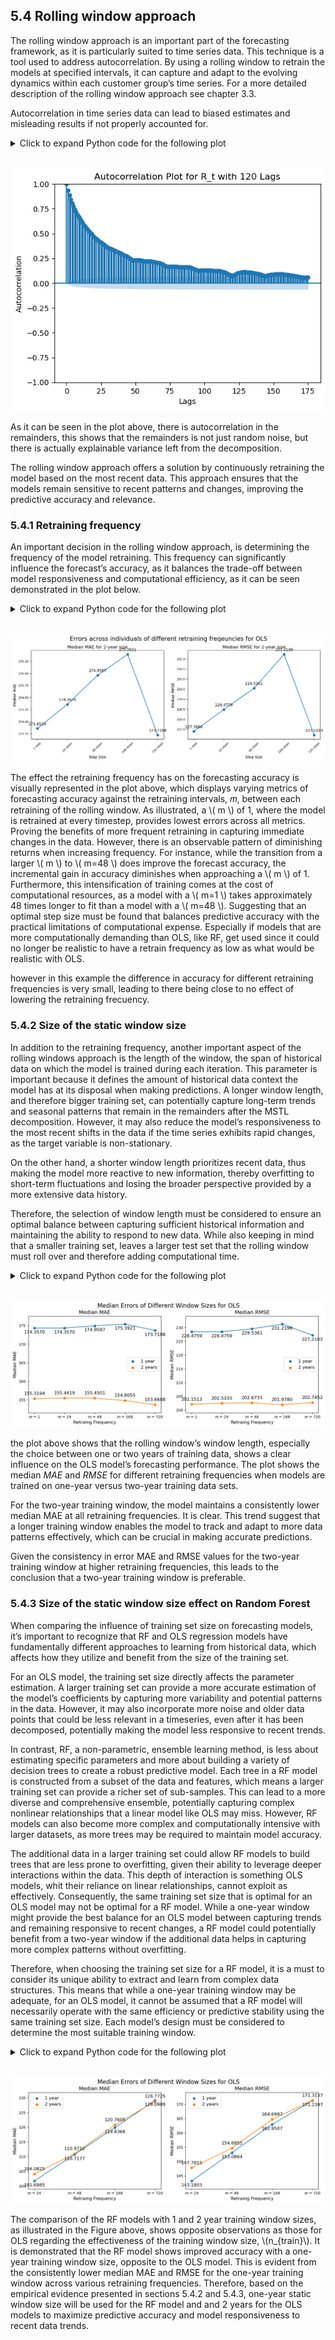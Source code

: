 <div>
  <script type="text/x-mathjax-config">
    MathJax = {
      tex: {
        inlineMath: [['$','$'], ['\\(','\\)']],
        displayMath: [['$$','$$'], ['\\[','\\]']]
      }
    };
  </script>
  <script type="text/javascript" id="MathJax-script" async
    src="https://cdn.jsdelivr.net/npm/mathjax@3/es5/tex-mml-chtml.js">
  </script>
</div>

## 5.4 Rolling window approach

The rolling window approach is an important part of the forecasting framework, as it is particularly suited to time series data. This technique is a tool used to address autocorrelation. By using a rolling window to retrain the models at specified intervals, it can capture and adapt to the evolving dynamics within each customer group’s time series. For a more detailed description of the rolling window approach see chapter 3.3.

Autocorrelation in time series data can lead to biased estimates and misleading results if not properly accounted for.

<details>
  <summary>Click to expand Python code for the following plot</summary>

  <pre style="background-color: #f7f7f7; border: 1px solid #ddd; padding: 10px; overflow-x: auto; border-radius: 5px; font-size: 14px;">
  <code class="language-python">
import os
import pandas as pd
  </code></pre>

  <pre style="background-color: #f7f7f7; border: 1px solid #ddd; padding: 10px; overflow-x: auto; border-radius: 5px; font-size: 14px;">
  <code class="language-python">
# Define the base path
base_path = "C:/Users/madsh/OneDrive/Dokumenter/kandidat/Fællesmappe/Forecasting-energy-consumption/Data Cleaning"

# Set the working directory (if needed, but not commonly done in Python)
os.chdir(base_path)

# Read the CSV file into a DataFrame
MSTL = pd.read_csv(os.path.join(base_path, "MSTL_decomp_results.csv"))
R_t = MSTL['Remainder']
  </code></pre>


  <pre style="background-color: #f7f7f7; border: 1px solid #ddd; padding: 10px; overflow-x: auto; border-radius: 5px; font-size: 14px;">
  <code class="language-python">
import matplotlib.pyplot as plt
from statsmodels.graphics.tsaplots import plot_acf

# Plot the autocorrelation function with 120 lags
plt.figure(figsize=(10, 6))
plot_acf(R_t, lags=175)
plt.title('Autocorrelation Plot for R_t with 120 Lags')
plt.xlabel('Lags')
plt.ylabel('Autocorrelation')
plt.show()

  </code></pre>
  </details><br>


![png](output_3_1.png)



As it can be seen in the plot above, there is autocorrelation in the remainders, this shows that the remainders is not just random noise, but there is actually explainable variance left from the decomposition.

The rolling window approach offers a solution by continuously retraining the model based on the most recent data. This approach ensures that the models remain sensitive to recent patterns and changes, improving the predictive accuracy and relevance.

### 5.4.1 Retraining frequency

An important decision in the rolling window approach, is determining the frequency of the model retraining. This frequency can significantly influence the forecast’s accuracy, as it balances the trade-off between model responsiveness and computational efficiency, as it can be seen demonstrated in the plot below.

<details>
  <summary>Click to expand Python code for the following plot</summary>

<pre style="background-color: #f7f7f7; border: 1px solid #ddd; padding: 10px; overflow-x: auto; border-radius: 5px; font-size: 14px;">
<code class="language-python">

import numpy as np
import matplotlib.pyplot as plt
import seaborn as sns
  </code></pre>


<pre style="background-color: #f7f7f7; border: 1px solid #ddd; padding: 10px; overflow-x: auto; border-radius: 5px; font-size: 14px;">
<code class="language-python">

base_path = "C:/Users/madsh/OneDrive/Dokumenter/kandidat/Fællesmappe/Forecasting-energy-consumption/Data/Results/OLS/Metrics/"

h1_1steps_results_path    = f"{base_path}h=1_steps_ahead=1_OLS_Metrics.csv"
h1_24steps_results_path   = f"{base_path}h=1_steps_ahead=24_OLS_Metrics.csv"
h1_48steps_results_path   = f"{base_path}h=1_steps_ahead=48_OLS_Metrics.csv"
h1_168steps_results_path  = f"{base_path}h=1_steps_ahead=168_OLS_Metrics.csv"
h1_720steps_results_path  = f"{base_path}h=1_steps_ahead=720_OLS_Metrics.csv"

h1_1steps_results    = pd.read_csv(h1_1steps_results_path)
h1_24steps_results   = pd.read_csv(h1_24steps_results_path)
h1_48steps_results   = pd.read_csv(h1_48steps_results_path)
h1_168steps_results  = pd.read_csv(h1_168steps_results_path)
h1_720steps_results  = pd.read_csv(h1_720steps_results_path)
  </code></pre>


<pre style="background-color: #f7f7f7; border: 1px solid #ddd; padding: 10px; overflow-x: auto; border-radius: 5px; font-size: 14px;">
<code class="language-python">

def plot_metric(ax, metric_name):
    # Prepare data for plotting
    median_metrics = {
        '1 step': h1_1steps_results[metric_name].median(),
        '24 steps': h1_24steps_results[metric_name].median(),
        '48 steps': h1_48steps_results[metric_name].median(),
        '168 steps': h1_168steps_results[metric_name].median(),
        '720 steps': h1_720steps_results[metric_name].median(),
    }

    # Create a DataFrame from the dictionary
    df = pd.DataFrame(list(median_metrics.items()), columns=['Steps', 'Median ' + metric_name])

    # Scatter and line plot
    ax.scatter(df['Steps'], df['Median ' + metric_name], color='#1f77b4')
    ax.plot(df['Steps'], df['Median ' + metric_name], color='#1f77b4')

    # Annotating each point
    for i, txt in enumerate(df['Median ' + metric_name]):
        ax.annotate(f"{txt:.4f}", (df['Steps'][i], df['Median ' + metric_name][i]), textcoords="offset points", xytext=(0,10), ha='center', fontsize=10)

    # Setting labels and title
    ax.set_title(f'Median {metric_name} for 2-year size', fontsize=12)
    ax.set_xlabel('Step Size', fontsize=10)
    ax.set_ylabel(f'Median {metric_name}', fontsize=10)
    ax.tick_params(axis='both', which='major', labelsize=8)
    ax.set_xticklabels(df['Steps'], rotation=45)

# Create a 1x2 subplot for MAE and RMSE
fig, (ax1, ax2) = plt.subplots(1, 2, figsize=(12, 5))

plot_metric(ax1, 'MAE')
plot_metric(ax2, 'RMSE')

# Adjust layout and add an overall title with Mathtext
plt.tight_layout()
fig.subplots_adjust(top=0.85)
fig.suptitle('Errors across individuals of different retraining freqeuncies for OLS', fontsize=16, y=.96)

plt.show()
  </code></pre>
  </details><br>

![png](output_9_1.png)



The effect the retraining frequency has on the forecasting accuracy is visually represented in the plot above, which displays varying metrics of forecasting accuracy against the retraining intervals, 𝑚, between each retraining of the rolling window. As illustrated, a \\( m \\) of 1, where the model is retrained at every timestep, provides lowest errors across all metrics. Proving the benefits of more frequent retraining in capturing immediate changes in the data. However, there is an observable pattern of diminishing returns when increasing frequency. For instance, while the transition from a larger \\( m \\) to \\( m=48 \\) does improve the forecast accuracy, the incremental gain in accuracy diminishes when approaching a \\( m \\) of 1. Furthermore, this intensification of training comes at the cost of computational resources, as a model with a \\( m=1 \\) takes approximately 48 times longer to fit than a model with a \\( m=48 \\). Suggesting that an optimal step size must be found that balances predictive accuracy with the practical limitations of computational expense. Especially if models that are more computationally demanding than OLS, like RF, get used since it could no longer be realistic to have a retrain frequency as low as what would be realistic with OLS.

however in this example the difference in accuracy for different retraining frequencies is very small, leading to there being close to no effect of lowering the retraining frecuency.

### 5.4.2 Size of the static window size

In addition to the retraining frequency, another important aspect of the rolling windows approach is the length of the window, the span of historical data on which the model is trained during each iteration. This parameter is important because it defines the amount of historical data context the model has at its disposal when making predictions. A longer window length, and therefore bigger training set, can potentially capture long-term trends and seasonal patterns that remain in the remainders after the MSTL decomposition. However, it may also reduce the model’s responsiveness to the most recent shifts in the data if the time series exhibits rapid changes, as the target variable is non-stationary.

On the other hand, a shorter window length prioritizes recent data, thus making the model more reactive to new information, thereby overfitting to short-term fluctuations and losing the broader perspective provided by a more extensive data history.

Therefore, the selection of window length must be considered to ensure an optimal balance between capturing sufficient historical information and maintaining the ability to respond to new data. While also keeping in mind that a smaller training set, leaves a larger test set that the rolling window must roll over and therefore adding computational time.

<details>
  <summary>Click to expand Python code for the following plot</summary>

<pre style="background-color: #f7f7f7; border: 1px solid #ddd; padding: 10px; overflow-x: auto; border-radius: 5px; font-size: 14px;">
<code class="language-python">
base_path = "C:/Users/madsh/OneDrive/Dokumenter/kandidat/Fællesmappe/Forecasting-energy-consumption/Data/Results/OLS/Metrics/"

h1_1steps_results_path    = f"{base_path}h=1_steps_ahead=1_OLS_Metrics.csv"
h1_24steps_results_path   = f"{base_path}h=1_steps_ahead=24_OLS_Metrics.csv"
h1_48steps_results_path   = f"{base_path}h=1_steps_ahead=48_OLS_Metrics.csv"
h1_168steps_results_path  = f"{base_path}h=1_steps_ahead=168_OLS_Metrics.csv"
h1_720steps_results_path  = f"{base_path}h=1_steps_ahead=720_OLS_Metrics.csv"

h1_2yTrain_1steps_results_path    = f"{base_path}2yTrain_h=1_steps_ahead=1_OLS_Metrics.csv"
h1_2yTrain_24steps_results_path   = f"{base_path}2yTrain_h=1_steps_ahead=24_OLS_Metrics.csv"
h1_2yTrain_48steps_results_path   = f"{base_path}2yTrain_h=1_steps_ahead=48_OLS_Metrics.csv"
h1_2yTrain_168steps_results_path  = f"{base_path}2yTrain_h=1_steps_ahead=168_OLS_Metrics.csv"
h1_2yTrain_720steps_results_path  = f"{base_path}2yTrain_h=1_steps_ahead=720_OLS_Metrics.csv"

h1_1steps_results    = pd.read_csv(h1_1steps_results_path)
h1_24steps_results   = pd.read_csv(h1_24steps_results_path)
h1_48steps_results   = pd.read_csv(h1_48steps_results_path)
h1_168steps_results  = pd.read_csv(h1_168steps_results_path)
h1_720steps_results  = pd.read_csv(h1_720steps_results_path)

h1_2yTrain_1steps_results    = pd.read_csv(h1_2yTrain_1steps_results_path)
h1_2yTrain_24steps_results   = pd.read_csv(h1_2yTrain_24steps_results_path)
h1_2yTrain_48steps_results   = pd.read_csv(h1_2yTrain_48steps_results_path)
h1_2yTrain_168steps_results  = pd.read_csv(h1_2yTrain_168steps_results_path)
h1_2yTrain_720steps_results  = pd.read_csv(h1_2yTrain_720steps_results_path)
  </code></pre>


<pre style="background-color: #f7f7f7; border: 1px solid #ddd; padding: 10px; overflow-x: auto; border-radius: 5px; font-size: 14px;">
<code class="language-python">
import pandas as pd
import matplotlib.pyplot as plt

def plot_metric(ax, metric_name):
    # Use Mathtext for R^2 in the title
    display_metric_name = metric_name

    # Calculate median metric values for each file
    median_metrics = {
        '1 steps':   [h1_24steps_results[metric_name].median(), h1_2yTrain_1steps_results[metric_name].median()],
        '24 steps':  [h1_24steps_results[metric_name].median(), h1_2yTrain_24steps_results[metric_name].median()],
        '48 steps':  [h1_48steps_results[metric_name].median(), h1_2yTrain_48steps_results[metric_name].median()],
        '168 steps': [h1_168steps_results[metric_name].median(), h1_2yTrain_168steps_results[metric_name].median()],
        '720 steps': [h1_720steps_results[metric_name].median(), h1_2yTrain_720steps_results[metric_name].median()],
    }

    # Create a DataFrame from the dictionary
    df = pd.DataFrame(median_metrics, index=['1 year', '2 years']).T

    # Scatter and line plot for 1 year
    ax.scatter(df.index, df['1 year'], color='#1f77b4', label='1 year')
    ax.plot(df.index, df['1 year'], color='#1f77b4')

    # Scatter and line plot for 2 years
    ax.scatter(df.index, df['2 years'], color='#ff7f0e', label='2 years')
    ax.plot(df.index, df['2 years'], color='#ff7f0e')

    # Annotating each point
    for i, txt in enumerate(df['1 year']):
        ax.annotate(f"{txt:.4f}", (df.index[i], df['1 year'][i]), textcoords="offset points", xytext=(0,-15), ha='center', fontsize=12)
    for i, txt in enumerate(df['2 years']):
        ax.annotate(f"{txt:.4f}", (df.index[i], df['2 years'][i]), textcoords="offset points", xytext=(0,10), ha='center', fontsize=12)

    # Setting labels and title with Mathtext
    ax.set_title(f'Median {display_metric_name}', fontsize=14)
    ax.set_xlabel('Retraing Frequency', fontsize=12)
    ax.set_ylabel(f'Median {display_metric_name}', fontsize=12)
    ax.tick_params(axis='both', which='major', labelsize=10)

    # Custom x-axis labels using LaTeX
    custom_labels = [f"$m$ = {label.split()[0]}" for label in df.index]
    ax.set_xticks(range(len(custom_labels)))  # Ensure x-ticks are correctly positioned
    ax.set_xticklabels(custom_labels)  # Set custom xtick labels with rotation

    # Adjusting y-axis limits
    min_val = df.min().min()
    max_val = df.max().max()
    buffer = (max_val - min_val) * 0.1  # Adding 10% buffer at the top and bottom
    ax.set_ylim(min_val - buffer, max_val + buffer)

    # Adding a legend
    ax.legend(fontsize=12)

# Create a 1x2 subplot
fig, (ax1, ax2) = plt.subplots(1, 2, figsize=(12, 5))

plot_metric(ax1, 'MAE')
plot_metric(ax2, 'RMSE')

# Adjust layout and add an overall title with Mathtext
plt.tight_layout()
fig.subplots_adjust(top=0.85)  # Adjust the top space to accommodate the title
fig.suptitle('Median Errors of Different Window Sizes for OLS', fontsize=16, y=.95)

plt.show()

  </code></pre>
  </details><br>

![png](output_14_1.png)



the plot above shows that the rolling window’s window length, especially the choice between one or two years of training data, shows a clear influence on the OLS model’s forecasting performance. The plot shows the median *MAE* and *RMSE* for different retraining frequencies when models are trained on one-year versus two-year training data sets.

For the two-year training window, the model maintains a consistently lower median MAE at all retraining frequencies. It is clear. This trend suggest that a longer training window enables the model to track and adapt to more data patterns effectively, which can be crucial in making accurate predictions.

Given the consistency in error MAE and RMSE values for the two-year training window at higher retraining frequencies, this leads to the conclusion that a two-year training window is preferable.

### 5.4.3 Size of the static window size effect on Random Forest

When comparing the influence of training set size on forecasting models, it’s important to recognize that RF and OLS regression models have fundamentally different approaches to learning from historical data, which affects how they utilize and benefit from the size of the training set.

For an OLS model, the training set size directly affects the parameter estimation. A larger training set can provide a more accurate estimation of the model’s coefficients by capturing more variability and potential patterns in the data. However, it may also incorporate more noise and older data points that could be less relevant in a timeseries, even after it has been decomposed, potentially making the model less responsive to recent trends.

In contrast, RF, a non-parametric, ensemble learning method, is less about estimating specific parameters and more about building a variety of decision trees to create a robust predictive model. Each tree in a RF model is constructed from a subset of the data and features, which means a larger training set can provide a richer set of sub-samples. This can lead to a more diverse and comprehensive ensemble, potentially capturing complex nonlinear relationships that a linear model like OLS may miss. However, RF models can also become more complex and computationally intensive with larger datasets, as more trees may be required to maintain model accuracy.

The additional data in a larger training set could allow RF models to build trees that are less prone to overfitting, given their ability to leverage deeper interactions within the data. This depth of interaction is something OLS models, whit their reliance on linear relationships, cannot exploit as effectively. Consequently, the same training set size that is optimal for an OLS model may not be optimal for a RF model. While a one-year window might provide the best balance for an OLS model between capturing trends and remaining responsive to recent changes, a RF model could potentially benefit from a two-year window if the additional data helps in capturing more complex patterns without overfitting.

Therefore, when choosing the training set size for a RF model, it is a must to consider its unique ability to extract and learn from complex data structures. This means that while a one-year training window may be adequate, for an OLS model, it cannot be assumed that a RF model will necessarily operate with the same efficiency or predictive stability using the same training set size. Each model’s design must be considered to determine the most suitable training window.

<details>
  <summary>Click to expand Python code for the following plot</summary>

<pre style="background-color: #f7f7f7; border: 1px solid #ddd; padding: 10px; overflow-x: auto; border-radius: 5px; font-size: 14px;">
<code class="language-python">

base_path = "C:/Users/madsh/OneDrive/Dokumenter/kandidat/Fællesmappe/Forecasting-energy-consumption/Data/Results/RF/Metrics/"

h1_24steps_results_path    = f"{base_path}h=1_steps_ahead=24_ntree=100_RF_Metrics.csv"
h1_48steps_results_path   = f"{base_path}h=1_steps_ahead=48_ntree=100_RF_Metrics.csv"
h1_168steps_results_path  = f"{base_path}h=1_steps_ahead=168_ntree=100_RF_Metrics.csv"
h1_720steps_results_path  = f"{base_path}h=1_steps_ahead=720_ntree=100_RF_Metrics.csv"

h1_2yTrain_24steps_results_path   = f"{base_path}2year_h=1_steps_ahead=24_ntree=100_RF_Metrics.csv"
h1_2yTrain_48steps_results_path   = f"{base_path}2year_h=1_steps_ahead=48_ntree=100_RF_Metrics.csv"
h1_2yTrain_168steps_results_path  = f"{base_path}2year_h=1_steps_ahead=168_ntree=100_RF_Metrics.csv"
h1_2yTrain_720steps_results_path  = f"{base_path}2year_h=1_steps_ahead=720_ntree=100_RF_Metrics.csv"


h1_24steps_results   = pd.read_csv(h1_24steps_results_path)
h1_48steps_results   = pd.read_csv(h1_48steps_results_path)
h1_168steps_results  = pd.read_csv(h1_168steps_results_path)
h1_720steps_results  = pd.read_csv(h1_720steps_results_path)


h1_2yTrain_24steps_results   = pd.read_csv(h1_2yTrain_24steps_results_path)
h1_2yTrain_48steps_results   = pd.read_csv(h1_2yTrain_48steps_results_path)
h1_2yTrain_168steps_results  = pd.read_csv(h1_2yTrain_168steps_results_path)
h1_2yTrain_720steps_results  = pd.read_csv(h1_2yTrain_720steps_results_path)
  </code></pre>


<pre style="background-color: #f7f7f7; border: 1px solid #ddd; padding: 10px; overflow-x: auto; border-radius: 5px; font-size: 14px;">
<code class="language-python">
import pandas as pd
import matplotlib.pyplot as plt

def plot_metric(ax, metric_name):
    # Use Mathtext for R^2 in the title
    display_metric_name = metric_name

    # Calculate median metric values for each file
    median_metrics = {
        '24 steps':  [h1_24steps_results[metric_name].median(), h1_2yTrain_24steps_results[metric_name].median()],
        '48 steps':  [h1_48steps_results[metric_name].median(), h1_2yTrain_48steps_results[metric_name].median()],
        '168 steps': [h1_168steps_results[metric_name].median(), h1_2yTrain_168steps_results[metric_name].median()],
        '720 steps': [h1_720steps_results[metric_name].median(), h1_2yTrain_720steps_results[metric_name].median()],
    }

    # Create a DataFrame from the dictionary
    df = pd.DataFrame(median_metrics, index=['1 year', '2 years']).T

    # Scatter and line plot for 1 year
    ax.scatter(df.index, df['1 year'], color='#1f77b4', label='1 year')
    ax.plot(df.index, df['1 year'], color='#1f77b4')

    # Scatter and line plot for 2 years
    ax.scatter(df.index, df['2 years'], color='#ff7f0e', label='2 years')
    ax.plot(df.index, df['2 years'], color='#ff7f0e')

    # Annotating each point
    for i, txt in enumerate(df['1 year']):
        ax.annotate(f"{txt:.4f}", (df.index[i], df['1 year'][i]), textcoords="offset points", xytext=(0,-15), ha='center', fontsize=12)
    for i, txt in enumerate(df['2 years']):
        ax.annotate(f"{txt:.4f}", (df.index[i], df['2 years'][i]), textcoords="offset points", xytext=(0,10), ha='center', fontsize=12)

    # Setting labels and title with Mathtext
    ax.set_title(f'Median {display_metric_name}', fontsize=14)
    ax.set_xlabel('Retraing Frequency', fontsize=12)
    ax.set_ylabel(f'Median {display_metric_name}', fontsize=12)
    ax.tick_params(axis='both', which='major', labelsize=10)

    # Custom x-axis labels using LaTeX
    custom_labels = [f"$m$ = {label.split()[0]}" for label in df.index]
    ax.set_xticks(range(len(custom_labels)))  # Ensure x-ticks are correctly positioned
    ax.set_xticklabels(custom_labels)  # Set custom xtick labels with rotation

    # Adjusting y-axis limits
    min_val = df.min().min()
    max_val = df.max().max()
    buffer = (max_val - min_val) * 0.1  # Adding 10% buffer at the top and bottom
    ax.set_ylim(min_val - buffer, max_val + buffer)

    # Adding a legend
    ax.legend(fontsize=12)

# Create a 1x2 subplot
fig, (ax1, ax2) = plt.subplots(1, 2, figsize=(12, 5))

plot_metric(ax1, 'MAE')
plot_metric(ax2, 'RMSE')

# Adjust layout and add an overall title with Mathtext
plt.tight_layout()
fig.subplots_adjust(top=0.85)  # Adjust the top space to accommodate the title
fig.suptitle('Median Errors of Different Window Sizes for OLS', fontsize=16, y=.95)

plt.show()

  </code></pre>
  </details><br>

![png](output_19_1.png)



The comparison of the RF models with 1 and 2 year training window sizes, as illustrated in the Figure above, shows opposite observations as those for OLS regarding the effectiveness of the training window size, \\(n_{train}\\). It is demonstrated that the RF model shows improved accuracy with a one-year training window size, opposite to the OLS model. This is evident from the consistently lower median MAE and RMSE for the one-year training window across various retraining frequencies. Therefore, based on the empirical evidence presented in sections 5.4.2 and 5.4.3,
one-year static window size will be used for the RF model and and 2 years for the OLS models to maximize predictive accuracy and model responsiveness to recent data trends.
